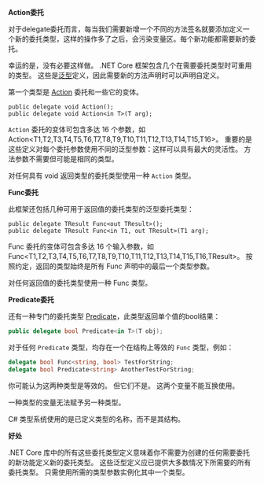 **Action委托**

对于delegate委托而言，每当我们需要新增一个不同的方法签名就要添加定义一个新的委托类型，这样的操作多了之后，会污染变量区。每个新功能都需要新的委托。

幸运的是，没有必要这样做。 .NET Core 框架包含几个在需要委托类型时可重用的类型。 这些是[泛型](https://docs.microsoft.com/zh-cn/dotnet/csharp/programming-guide/generics/index)定义，因此需要新的方法声明时可以声明自定义。

第一个类型是 [Action](https://docs.microsoft.com/zh-cn/dotnet/api/system.action) 委托和一些它的变体。

```
public delegate void Action();
public delegate void Action<in T>(T arg);
```

`Action` 委托的变体可包含多达 16 个参数，如Action<T1,T2,T3,T4,T5,T6,T7,T8,T9,T10,T11,T12,T13,T14,T15,T16>。 重要的是这些定义对每个委托参数使用不同的泛型参数：这样可以具有最大的灵活性。 方法参数不需要但可能是相同的类型。

对任何具有 void 返回类型的委托类型使用一种 `Action` 类型。

**Func委托**

此框架还包括几种可用于返回值的委托类型的泛型委托类型：

```
public delegate TResult Func<out TResult>();
public delegate TResult Func<in T1, out TResult>(T1 arg);
```

Func 委托的变体可包含多达 16 个输入参数，如 Func<T1,T2,T3,T4,T5,T6,T7,T8,T9,T10,T11,T12,T13,T14,T15,T16,TResult>。 按照约定，返回的类型始终是所有 Func 声明中的最后一个类型参数。 

对任何返回值的委托类型使用一种 Func 类型。

**Predicate委托**

还有一种专门的委托类型 [Predicate](https://docs.microsoft.com/zh-cn/dotnet/api/system.predicate-1)，此类型返回单个值的bool结果：

```csharp
public delegate bool Predicate<in T>(T obj);
```

对于任何 `Predicate` 类型，均存在一个在结构上等效的 `Func` 类型，例如：

```csharp
delegate bool Func<string, bool> TestForString;
delegate bool Predicate<string> AnotherTestForString;
```

你可能认为这两种类型是等效的。 但它们不是。 这两个变量不能互换使用。 

一种类型的变量无法赋予另一种类型。 

C# 类型系统使用的是已定义类型的名称，而不是其结构。

**好处**

.NET Core 库中的所有这些委托类型定义意味着你不需要为创建的任何需要委托的新功能定义新的委托类型。 这些泛型定义应已提供大多数情况下所需要的所有委托类型。 只需使用所需的类型参数实例化其中一个类型。

